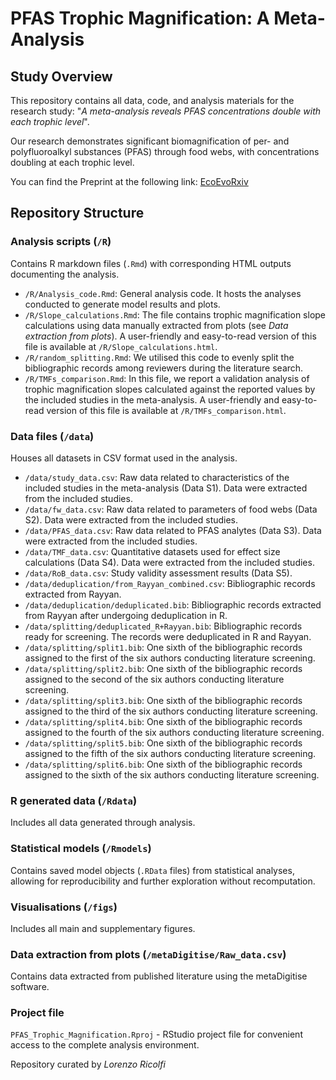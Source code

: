 # PFAS Trophic Magnification: A Meta-Analysis 
## Study Overview
This repository contains all data, code, and analysis materials for the research study: "*A meta-analysis reveals PFAS concentrations double with each trophic level*".

Our research demonstrates significant biomagnification of per- and polyfluoroalkyl substances (PFAS) through food webs, with concentrations doubling at each trophic level.

You can find the Preprint at the following link: [EcoEvoRxiv](https://ecoevorxiv.org/repository/view/8548/)
## Repository Structure
### Analysis scripts (`/R`)
Contains R markdown files (`.Rmd`) with corresponding HTML outputs documenting the analysis.
-  `/R/Analysis_code.Rmd`: General analysis code. It hosts the analyses conducted to generate model results and plots.
-  `/R/Slope_calculations.Rmd`: The file contains trophic magnification slope calculations using data manually extracted from plots (see *Data extraction from plots*). A user-friendly and easy-to-read version of this file is available at `/R/Slope_calculations.html`.
-  `/R/random_splitting.Rmd`: We utilised this code to evenly split the bibliographic records among reviewers during the literature search.
-  `/R/TMFs_comparison.Rmd`: In this file, we report a validation analysis of trophic magnification slopes calculated against the reported values by the included studies in the meta-analysis. A user-friendly and easy-to-read version of this file is available at `/R/TMFs_comparison.html`.
### Data files (`/data`)
Houses all datasets in CSV format used in the analysis.
-  `/data/study_data.csv`: Raw data related to characteristics of the included studies in the meta-analysis (Data S1). Data were extracted from the included studies.
-  `/data/fw_data.csv`: Raw data related to parameters of food webs (Data S2). Data were extracted from the included studies.
-  `/data/PFAS_data.csv`: Raw data related to PFAS analytes (Data S3). Data were extracted from the included studies.
-  `/data/TMF_data.csv`: Quantitative datasets used for effect size calculations (Data S4). Data were extracted from the included studies.
-  `/data/RoB_data.csv`: Study validity assessment results (Data S5).
-  `/data/deduplication/from_Rayyan_combined.csv`: Bibliographic records extracted from Rayyan.
-  `/data/deduplication/deduplicated.bib`: Bibliographic records extracted from Rayyan after undergoing deduplication in R.
-  `/data/splitting/deduplicated_R+Rayyan.bib`: Bibliographic records ready for screening. The records were deduplicated in R and Rayyan.
-  `/data/splitting/split1.bib`: One sixth of the bibliographic records assigned to the first of the six authors conducting literature screening.
-  `/data/splitting/split2.bib`: One sixth of the bibliographic records assigned to the second of the six authors conducting literature screening.
-  `/data/splitting/split3.bib`: One sixth of the bibliographic records assigned to the third of the six authors conducting literature screening.
-  `/data/splitting/split4.bib`: One sixth of the bibliographic records assigned to the fourth of the six authors conducting literature screening.
-  `/data/splitting/split5.bib`: One sixth of the bibliographic records assigned to the fifth of the six authors conducting literature screening.
-  `/data/splitting/split6.bib`: One sixth of the bibliographic records assigned to the sixth of the six authors conducting literature screening.
### R generated data (`/Rdata`)
Includes all data generated through analysis.
### Statistical models (`/Rmodels`)
Contains saved model objects (`.RData` files) from statistical analyses, allowing for reproducibility and further exploration without recomputation.
### Visualisations (`/figs`)
Includes all main and supplementary figures.
### Data extraction from plots (`/metaDigitise/Raw_data.csv`)
Contains data extracted from published literature using the metaDigitise software.
### Project file
`PFAS_Trophic_Magnification.Rproj` - RStudio project file for convenient access to the complete analysis environment.


Repository curated by *Lorenzo Ricolfi*
